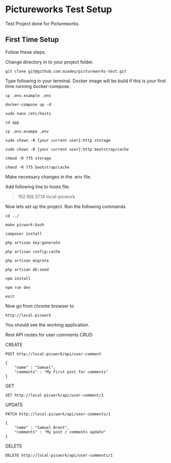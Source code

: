 # Pictureworks Test Setup
Test Project done for Pictureworks.

## First Time Setup

Follow these steps.

Change directory in to your project folder.

    git clone git@github.com:azadey/pictureworks-test.git

Type following in your terminal. 
Docker image will be build if this is your first time running docker-compose.

    cp .env.example .env
    
    docker-compose up -d

    sudo nano /etc/hosts

    cd app
        
    cp .env.exampe .env

    sudo chown -R {your current user}:http storage

    sudo chown -R {your current user}:http bootstrap/cache

    chmod -R 775 storage

    chmod -R 775 bootstrap/cache

Make necessary changes in the .env file.

Add following line to hosts file.

> 192.168.37.14   local-picwork

Now lets set up the project. Run the following commands
    
    cd ../

    make picwork-bash

    composer install

    php artisan key:generate

    php artisan config:cache

    php artisan migrate

    php artisan db:seed

    npm install
    
    npm run dev

    exit

Now go from chrome browser to  

    http://local-picwork

You should see the working application.

Rest API routes for user comments CRUD

CREATE

    POST http://local-picwork/api/user-comment

    {
	    "name" : "Samuel",
	    "comments" : "My First post for comments"
    }

GET
    
    GET http://local-picwork/api/user-comment/1
    
UPDATE

    PATCH http://local-picwork/api/user-comments/1

    {
	    "name" : "Samuel Brent",
	    "comments" : "My post / comments update"
    }

DELETE
    
    DELETE http://local-picwork/api/user-comments/1
    

